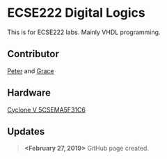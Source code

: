 # ECSE222 Digital Logics
This is for ECSE222 labs. Mainly VHDL programming.

## Contributor
[Peter](https://github.com/Catosine) and [Grace](https://github.com/schen136)

## Hardware
[Cyclone V 5CSEMA5F31C6](https://www.intel.com/content/dam/www/programmable/us/en/pdfs/literature/hb/cyclone-v/cv_51001.pdf)

## Updates
> **<February 27, 2019>** GitHub page created.
